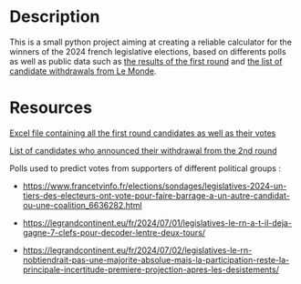 # Description
This is a small python project aiming at creating a reliable calculator for the winners of the 2024 french legislative elections, based on differents polls as well as public data such as [the results of the first round](https://www.data.gouv.fr/fr/datasets/resultats-du-1er-tour-des-elections-legislatives-2024-par-circonscription/) and [the list of candidate withdrawals from Le Monde](https://www.lemonde.fr/les-decodeurs/article/2024/07/02/legislatives-2024-pour-faire-barrage-au-rn-195-candidats-et-candidates-se-sont-deja-desistes-suivez-le-decompte-en-temps-reel_6245837_4355771.html).

# Resources

[Excel file containing all the first round candidates as well as their votes](https://www.data.gouv.fr/fr/datasets/resultats-du-1er-tour-des-elections-legislatives-2024-par-circonscription/)

[List of candidates who announced their withdrawal from the 2nd round](https://www.lemonde.fr/les-decodeurs/article/2024/07/01/la-carte-des-resultats-des-legislatives-au-premier-tour-et-le-tableau-des-candidats-qualifies_6245574_4355771.html)

Polls used to predict votes from supporters of different political groups :
* https://www.francetvinfo.fr/elections/sondages/legislatives-2024-un-tiers-des-electeurs-ont-vote-pour-faire-barrage-a-un-autre-candidat-ou-une-coalition_6636282.html

* https://legrandcontinent.eu/fr/2024/07/01/legislatives-le-rn-a-t-il-deja-gagne-7-clefs-pour-decoder-lentre-deux-tours/

* https://legrandcontinent.eu/fr/2024/07/02/legislatives-le-rn-nobtiendrait-pas-une-majorite-absolue-mais-la-participation-reste-la-principale-incertitude-premiere-projection-apres-les-desistements/